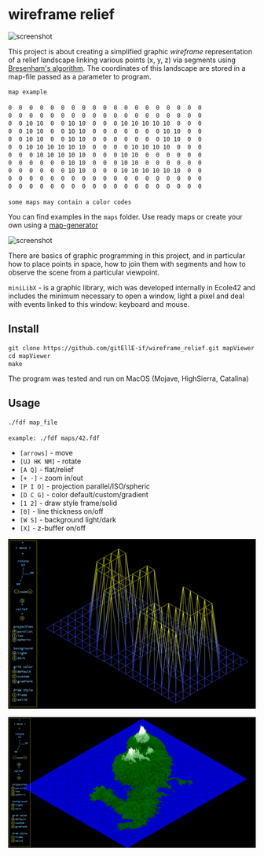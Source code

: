 # wireframe relief

![screenshot](screenshot/fdf2.gif)


This project is about creating a simplified graphic *wireframe*  representation of a relief landscape linking various points (x, y, z) via segments using [Bresenham's algorithm](http://members.chello.at/easyfilter/bresenham.html). The coordinates of this landscape are stored in a map-file passed as a parameter to program.
```
map example

0  0  0  0  0  0  0  0  0  0  0  0  0  0  0  0  0  0  0
0  0  0  0  0  0  0  0  0  0  0  0  0  0  0  0  0  0  0
0  0 10 10  0  0 10 10  0  0  0 10 10 10 10 10  0  0  0
0  0 10 10  0  0 10 10  0  0  0  0  0  0  0 10 10  0  0
0  0 10 10  0  0 10 10  0  0  0  0  0  0  0 10 10  0  0
0  0 10 10 10 10 10 10  0  0  0  0 10 10 10 10  0  0  0
0  0  0 10 10 10 10 10  0  0  0 10 10  0  0  0  0  0  0
0  0  0  0  0  0 10 10  0  0  0 10 10  0  0  0  0  0  0
0  0  0  0  0  0 10 10  0  0  0 10 10 10 10 10 10  0  0
0  0  0  0  0  0  0  0  0  0  0  0  0  0  0  0  0  0  0
0  0  0  0  0  0  0  0  0  0  0  0  0  0  0  0  0  0  0

some maps may contain a color codes
```

You can find examples in the `maps` folder. Use ready maps or create your own using a [map-generator](https://github.com/jgigault/42MapGenerator)


![screenshot](screenshot/fdf3.gif)


There are basics of graphic programming in this project, and in particular how to place points in space, how to join them with segments and how to observe the scene from a particular viewpoint.

`miniLibX` - is a graphic library, wich was developed internally in Ecole42 and includes the minimum necessary to open a window, light a pixel and deal with events linked to this window: keyboard and mouse.

## Install

```
git clone https://github.com/gitEllE-if/wireframe_relief.git mapViewer
cd mapViewer
make
```
The program was tested and run on MacOS (Mojave, HighSierra, Catalina)


## Usage

```
./fdf map_file

example: ./fdf maps/42.fdf
```

- `[arrows]`  - move
- `[UJ HK NM]` - rotate
- `[A Q]` - flat/relief
- `[+ -]` - zoom in/out
- `[P I O]` - projection parallel/ISO/spheric
- `[D C G]` - color default/custom/gradient
- `[1 2]` - draw style frame/solid
- `[0]` - line thickness on/off
- `[W S]` - background light/dark
- `[X]` - z-buffer on/off

![screenshot](screenshot/fdf1.png)


![screenshot](screenshot/fdf4.png)
